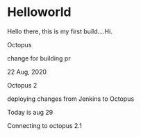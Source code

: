 # Helloworld

Hello there, this is my first build....Hi.

Octopus 

change for building pr

22 Aug, 2020

Octopus 2

deploying changes from Jenkins to Octopus

Today is aug 29

Connecting to octopus 2.1


